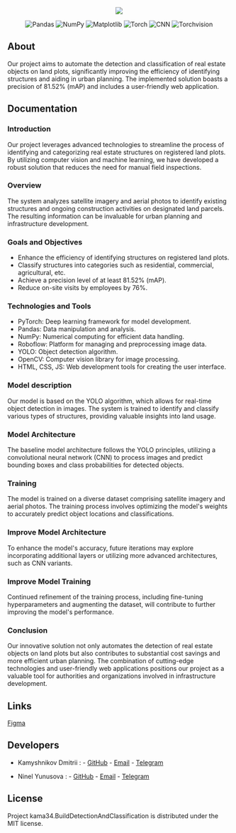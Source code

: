 <p align="center">
      <!--<img src="https://i.ibb.co/QXcDJf1/icon.png">-->
      <!--<img src="https://i.ibb.co/HXmkX96/icon-grey.png">-->
      <!--<img src="https://i.ibb.co/KDCSnyg/icon-white.png">-->
      <img src="https://i.ibb.co/Hqsb5pZ/9162516-home-map-location-placeholder-street-icon.png">
</p>

<p align="center">
   <img src="https://img.shields.io/badge/Pandas-lavender" alt="Pandas">
   <img src="https://img.shields.io/badge/NumPy-thistle" alt="NumPy">
   <img src="https://img.shields.io/badge/Matplotlib-lightcyan" alt="Matplotlib">
   <img src="https://img.shields.io/badge/Torch-thistle" alt="Torch">
   <img src="https://img.shields.io/badge/CNN-lightcyan" alt="CNN">
   <img src="https://img.shields.io/badge/Torchvision-lavender" alt="Torchvision">
</p>

## About
Our project aims to automate the detection and classification of real estate objects on land plots, significantly improving the efficiency of identifying structures and aiding in urban planning. The implemented solution boasts a precision of 81.52% (mAP) and includes a user-friendly web application.

## Documentation

### Introduction
Our project leverages advanced technologies to streamline the process of identifying and categorizing real estate structures on registered land plots. By utilizing computer vision and machine learning, we have developed a robust solution that reduces the need for manual field inspections.

### Overview
The system analyzes satellite imagery and aerial photos to identify existing structures and ongoing construction activities on designated land parcels. The resulting information can be invaluable for urban planning and infrastructure development.

### Goals and Objectives
- Enhance the efficiency of identifying structures on registered land plots.
- Classify structures into categories such as residential, commercial, agricultural, etc.
- Achieve a precision level of at least 81.52% (mAP).
- Reduce on-site visits by employees by 76%.

### Technologies and Tools
- PyTorch: Deep learning framework for model development.
- Pandas: Data manipulation and analysis.
- NumPy: Numerical computing for efficient data handling.
- Roboflow: Platform for managing and preprocessing image data.
- YOLO: Object detection algorithm.
- OpenCV: Computer vision library for image processing.
- HTML, CSS, JS: Web development tools for creating the user interface.

### Model description
Our model is based on the YOLO algorithm, which allows for real-time object detection in images. The system is trained to identify and classify various types of structures, providing valuable insights into land usage.

### Model Architecture
The baseline model architecture follows the YOLO principles, utilizing a convolutional neural network (CNN) to process images and predict bounding boxes and class probabilities for detected objects.

### Training
The model is trained on a diverse dataset comprising satellite imagery and aerial photos. The training process involves optimizing the model's weights to accurately predict object locations and classifications.

### Improve Model Architecture
To enhance the model's accuracy, future iterations may explore incorporating additional layers or utilizing more advanced architectures, such as CNN variants.

### Improve Model Training
Continued refinement of the training process, including fine-tuning hyperparameters and augmenting the dataset, will contribute to further improving the model's performance.

### Conclusion
Our innovative solution not only automates the detection of real estate objects on land plots but also contributes to substantial cost savings and more efficient urban planning. The combination of cutting-edge technologies and user-friendly web applications positions our project as a valuable tool for authorities and organizations involved in infrastructure development.

## Links
[Figma](https://www.figma.com/file/3WrQJF6u9jIvaGD3BuMRUo/%D0%A1%D0%BE%D0%BB%D1%8F%D0%BD%D0%BA%D0%B0?type=design&node-id=0%3A1&mode=design&t=9R06rkoY65w08lza-1)

## Developers

- Kamyshnikov Dmitrii :
      - [GitHub](https://github.com/kama34)
      - [Email](mailto:kamyshnikovdmitri@yandex.ru)
      - [Telegram](https://t.me/+79101663108)
  
- Ninel Yunusova :
      - [GitHub](https://github.com/Ninelco)
      - [Email](mailto:ninel.gabdullina@yandex.ru)
      - [Telegram](https://t.me/+79378389858)

## License
Project kama34.BuildDetectionAndClassification is distributed under the MIT license.
